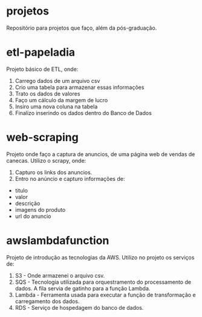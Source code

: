 # projetos
Repositório para projetos que faço, além da pós-graduação.


# etl-papeladia
Projeto básico de ETL, onde:
1. Carrego dados de um arquivo csv
2. Crio uma tabela para armazenar essas informações
3. Trato os dados de valores
4. Faço um cálculo da margem de lucro
5. Insiro uma nova coluna na tabela
6. Finalizo inserindo os dados dentro do Banco de Dados

# web-scraping
Projeto onde faço a captura de anuncios, de uma página web de vendas de canecas.
Utilizo o scrapy, onde:
1. Capturo os links dos anuncios.
2. Entro no anúncio e capturo informações de:
  - titulo
  - valor
  - descrição
  - imagens do produto
  - url do anuncio

# awslambdafunction
Projeto de introdução as tecnologias da AWS. Utilizo no projeto os serviços de:
1. S3 - Onde armazenei o arquivo csv.
3. SQS - Tecnologia utilizada para orquestramento do processamento de dados. A fila servia de gatinho para a função Lambda.
4. Lambda - Ferramenta usada para executar a função de transformação e carregamento dos dados.
5. RDS - Serviço de hospedagem do banco de dados.
